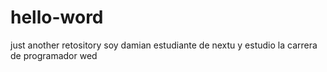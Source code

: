 # hello-word
just another retository
soy damian estudiante de nextu y estudio la carrera de programador wed
